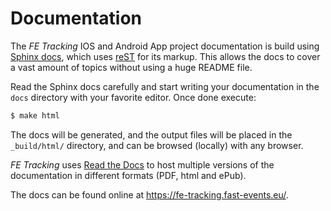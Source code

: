 Documentation
=============

The *FE Tracking* IOS and Android App project documentation is build using [Sphinx docs](https://www.sphinx-doc.org/en/master/usage/index.html), which uses [reST](http://docutils.sourceforge.net/rst.html) for its markup.  This allows the docs to cover a vast amount of topics without using a huge README file.

Read the Sphinx docs carefully and start writing your documentation in the `docs` directory with your favorite editor. Once done execute:

```bash
$ make html
```

The docs will be generated, and the output files will be placed in the `_build/html/` directory, and can be browsed (locally) with any browser.

*FE Tracking* uses [Read the Docs](https://readthedocs.org/) to host multiple versions of the documentation in different formats (PDF, html and ePub).

The docs can be found online at <https://fe-tracking.fast-events.eu/>.
